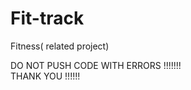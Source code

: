# Fit-track
Fitness( related project)
<div>
DO NOT PUSH CODE WITH ERRORS !!!!!!!
</div>
<div>
THANK YOU   !!!!!!
</div>